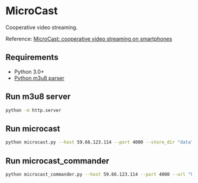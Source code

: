 # MicroCast

Cooperative video streaming.

Reference: [MicroCast: cooperative video streaming on smartphones](http://dl.acm.org/citation.cfm?id=2307643)

## Requirements

- Python 3.0+
- [Python m3u8 parser](https://pypi.python.org/pypi/m3u8)

## Run m3u8 server

```bash
python -m http.server
```

## Run microcast

```bash
python microcast.py --host 59.66.123.114 --port 4000 --store_dir "data"
```

## Run microcast_commander

```bash
python microcast_commander.py --host 59.66.123.114 --port 4000 --url "http://www.usdi.net.tw/video/hls/Taylor_W1_S1.ts.m3u8"
```
